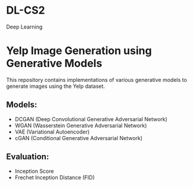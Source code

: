 # DL-CS2
Deep Learning 
# Yelp Image Generation using Generative Models

This repository contains implementations of various generative models to generate images using the Yelp dataset.

## Models:
- DCGAN (Deep Convolutional Generative Adversarial Network)
- WGAN (Wasserstein Generative Adversarial Network)
- VAE (Variational Autoencoder)
- cGAN (Conditional Generative Adversarial Network)

## Evaluation:
- Inception Score
- Frechet Inception Distance (FID)

